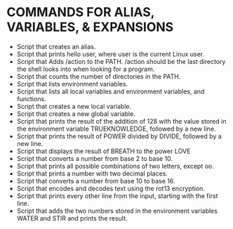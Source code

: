 # COMMANDS FOR ALIAS, VARIABLES, & EXPANSIONS
-	Script that creates an alias.
-	Script that prints hello user, where user is the current Linux user.
-	Script that Adds /action to the PATH. /action should be the last directory the shell looks into when looking for a program.
-	Script that counts the number of directories in the PATH.
-	Script that lists environment variables.
-	Script that lists all local variables and environment variables, and functions.
-	Script that creates a new local variable.
-	Script that creates a new global variable.
-	Script that prints the result of the addition of 128 with the value stored in the environment variable TRUEKNOWLEDGE, followed by a new line.
-	Script that prints the result of POWER divided by DIVIDE, followed by a new line.
-	Script that displays the result of BREATH to the power LOVE
-	Script that converts a number from base 2 to base 10.
-	Script that prints all possible combinations of two letters, except oo.
-	Script that prints a number with two decimal places.
-	Script that converts a number from base 10 to base 16.
-	Script that encodes and decodes text using the rot13 encryption.
-	Script that prints every other line from the input, starting with the first line.
-	Script that adds the two numbers stored in the environment variables WATER and STIR and prints the result.

